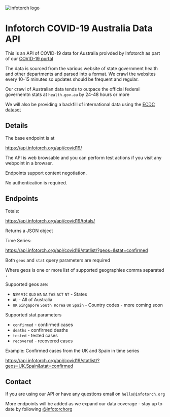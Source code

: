 ![infotorch logo](https://i.imgur.com/xtS74my.png)

# Infotorch COVID-19 Australia Data API

This is an API of COVID-19 data for Australia proivded by Infotorch as part of our [COVID-19 portal](https://infotorch.org)

The data is sourced from the various website of state government health and other departments and parsed into a format. We crawl the websites every 10-15 minutes so updates should be frequent and regular.

Our crawl of Australian data tends to outpace the official federal governemtn stats at `health.gov.au` by 24-48 hours or more

We will also be providing a backfill of international data using the [ECDC dataset](https://www.ecdc.europa.eu/en/publications-data/download-todays-data-geographic-distribution-covid-19-cases-worldwide)

## Details

The base endpoint is at

https://api.infotorch.org/api/covid19/

The API is web browsable and you can perform test actions if you visit any webpoint in a browser.

Endpoints support content negotiation.

No authentication is required.

## Endpoints

Totals:

https://api.infotorch.org/api/covid19/totals/

Returns a JSON object

Time Series:

https://api.infotorch.org/api/covid19/statlist/?geos=&stat=confirmed

Both `geos` and `stat` query parameters are required

Where geos is one or more list of supported geographies comma separated `,`

Supported geos are:

- `NSW` `VIC` `QLD` `WA` `SA` `TAS` `ACT` `NT` - States
- `AU` - All of Australia
- `UK` `Singapore` `South Korea` `UK` `Spain` - Country codes - more coming soon

Supported stat parameters

- `confirmed` - confirmed cases
- `deaths` - confirmed deaths
- `tested` - tested cases
- `recovered` - recovered cases

Example: Confirmed cases from the UK and Spain in time series

https://api.infotorch.org/api/covid19/statlist/?geos=UK,Spain&stat=confirmed

## Contact

If you are using our API or have any questions email on `hello@infotorch.org`

More endpoints will be added as we expand our data coverage - stay up to date by following [@infotorchorg](https://twitter.com/infotorch.org)
